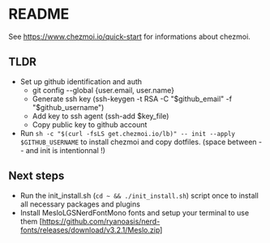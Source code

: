 # README

See <https://www.chezmoi.io/quick-start> for informations about chezmoi.

## TLDR

- Set up github identification and auth
  - git config --global {user.email, user.name}
  - Generate ssh key (ssh-keygen -t RSA -C "$github_email" -f "$github_username")
  - Add key to ssh agent (ssh-add $key_file)
  - Copy public key to github account
- Run `sh -c "$(curl -fsLS get.chezmoi.io/lb)" -- init --apply $GITHUB_USERNAME`
  to install chezmoi and copy dotfiles. (space between -- and init is
  intentionnal !)

## Next steps

- Run the init_install.sh (`cd ~ && ./init_install.sh`) script once to install
  all necessary packages and plugins
- Install MesloLGSNerdFontMono fonts and setup your terminal to use them
  [https://github.com/ryanoasis/nerd-fonts/releases/download/v3.2.1/Meslo.zip]
